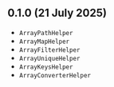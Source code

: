 ## 0.1.0 (21 July 2025)

* `ArrayPathHelper`
* `ArrayMapHelper`
* `ArrayFilterHelper`
* `ArrayUniqueHelper`
* `ArrayKeysHelper`
* `ArrayConverterHelper`

